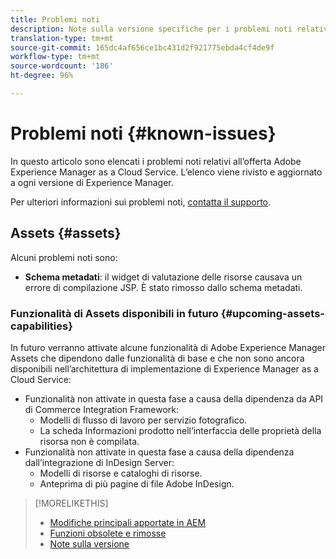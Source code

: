 ```yaml
---
title: Problemi noti
description: Note sulla versione specifiche per i problemi noti relativi ad Adobe Experience Manager as a Cloud Service
translation-type: tm+mt
source-git-commit: 165dc4af656ce1bc431d2f921775ebda4cf4de9f
workflow-type: tm+mt
source-wordcount: '186'
ht-degree: 96%

---
```



# Problemi noti {#known-issues}

In questo articolo sono elencati i problemi noti relativi all’offerta Adobe Experience Manager as a Cloud Service. L’elenco viene rivisto e aggiornato a ogni versione di Experience Manager.

Per ulteriori informazioni sui problemi noti, [contatta il supporto](https://helpx.adobe.com/it/support/experience-manager.html).

<!-- 
## Platform {#platform}

## Sites {#sites}
-->

## Assets {#assets}

<!-- Jira label: assets-cloud-known-issues -->

Alcuni problemi noti sono:

* **Schema metadati**: il widget di valutazione delle risorse causava un errore di compilazione JSP. È stato rimosso dallo schema metadati. <!-- CQ-4282865, CQ-4284633 -->

### Funzionalità di Assets disponibili in futuro {#upcoming-assets-capabilities}

In futuro verranno attivate alcune funzionalità di Adobe Experience Manager Assets che dipendono dalle funzionalità di base e che non sono ancora disponibili nell’architettura di implementazione di Experience Manager as a Cloud Service:

* Funzionalità non attivate in questa fase a causa della dipendenza da API di Commerce Integration Framework:
   * Modelli di flusso di lavoro per servizio fotografico.
   * La scheda Informazioni prodotto nell’interfaccia delle proprietà della risorsa non è compilata.
* Funzionalità non attivate in questa fase a causa della dipendenza dall’integrazione di InDesign Server:
   * Modelli di risorse e cataloghi di risorse.
   * Anteprima di più pagine di file Adobe InDesign.

>[!MORELIKETHIS]
>
>* [Modifiche principali apportate in AEM](aem-cloud-changes.md)
>* [Funzioni obsolete e rimosse](deprecated-removed-features.md)
>* [Note sulla versione](home.md)


